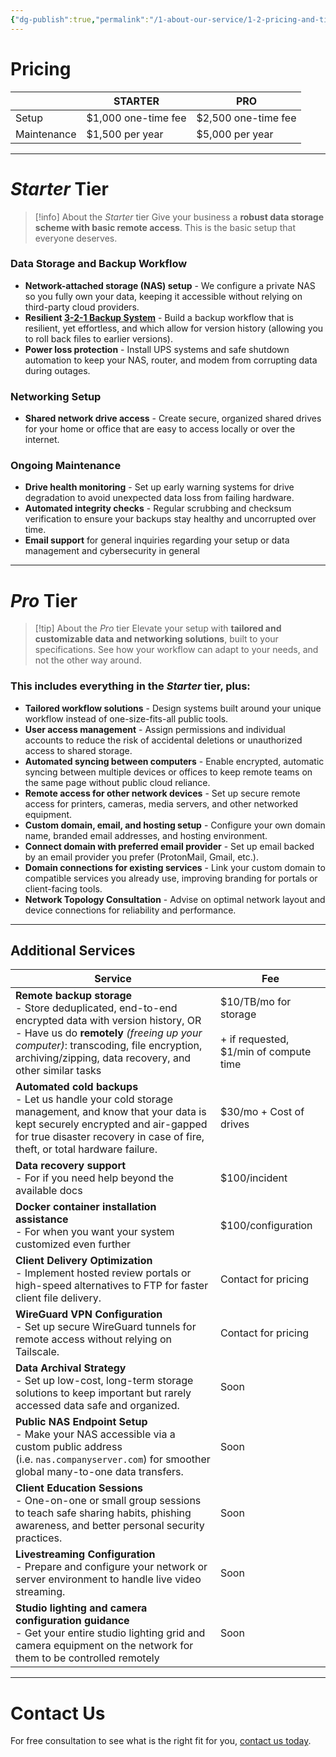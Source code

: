 ```yaml
---
{"dg-publish":true,"permalink":"/1-about-our-service/1-2-pricing-and-timeline/"}
---
```


# Pricing

|             | **STARTER**         | **PRO**             |
| ----------- | ------------------- | ------------------- |
| Setup       | $1,000 one-time fee | $2,500 one-time fee |
| Maintenance | $1,500 per year     | $5,000 per year     |

---

# *Starter* Tier

> [!info] About the *Starter* tier
> Give your business a **robust data storage scheme with basic remote access**. This is the basic setup that everyone deserves.

### Data Storage and Backup Workflow

- **Network-attached storage (NAS) setup** - We configure a private NAS so you fully own your data, keeping it accessible without relying on third-party cloud providers.
- **Resilient [3-2-1 Backup System](https://datahelp.strayframes.com/x-knowledge-base/what-is-a-3-2-1-backup-strategy/)** - Build a backup workflow that is resilient, yet effortless, and which allow for version history (allowing you to roll back files to earlier versions).
- **Power loss protection** - Install UPS systems and safe shutdown automation to keep your NAS, router, and modem from corrupting data during outages.

### Networking Setup

- **Shared network drive access** - Create secure, organized shared drives for your home or office that are easy to access locally or over the internet.

### Ongoing Maintenance

- **Drive health monitoring** - Set up early warning systems for drive degradation to avoid unexpected data loss from failing hardware.
- **Automated integrity checks** - Regular scrubbing and checksum verification to ensure your backups stay healthy and uncorrupted over time.
- **Email support** for general inquiries regarding your setup or data management and cybersecurity in general

---
# *Pro* Tier

> [!tip] About the *Pro* tier
> Elevate your setup with **tailored and customizable data and networking solutions**, built to your specifications. See how your workflow can adapt to your needs, and not the other way around.

### This includes everything in the *Starter* tier, plus:

- **Tailored workflow solutions** - Design systems built around your unique workflow instead of one-size-fits-all public tools.
- **User access management** - Assign permissions and individual accounts to reduce the risk of accidental deletions or unauthorized access to shared storage.
- **Automated syncing between computers** - Enable encrypted, automatic syncing between multiple devices or offices to keep remote teams on the same page without public cloud reliance.
- **Remote access for other network devices** - Set up secure remote access for printers, cameras, media servers, and other networked equipment.
- **Custom domain, email, and hosting setup** - Configure your own domain name, branded email addresses, and hosting environment.
- **Connect domain with preferred email provider** - Set up email backed by an email provider you prefer (ProtonMail, Gmail, etc.).
- **Domain connections for existing services** - Link your custom domain to compatible services you already use, improving branding for portals or client-facing tools.
- **Network Topology Consultation** - Advise on optimal network layout and device connections for reliability and performance.

---
## Additional Services

| Service                                                                                                                                                                                                                                                      | Fee                                                                     |
| ------------------------------------------------------------------------------------------------------------------------------------------------------------------------------------------------------------------------------------------------------------ | ----------------------------------------------------------------------- |
| **Remote backup storage**  <br>- Store deduplicated, end-to-end encrypted data with version history, OR  <br>- Have us do **remotely** *(freeing up your computer)*: transcoding, file encryption, archiving/zipping, data recovery, and other similar tasks | $10/TB/mo for storage  <br>  <br>+ if requested, $1/min of compute time |
| **Automated cold backups**  <br>- Let us handle your cold storage management, and know that your data is kept securely encrypted and air-gapped for true disaster recovery in case of fire, theft, or total hardware failure.                                | $30/mo + Cost of drives                                                 |
| **Data recovery support**  <br>- For if you need help beyond the available docs                                                                                                                                                                              | $100/incident                                                           |
| **Docker container installation assistance**  <br>- For when you want your system customized even further                                                                                                                                                    | $100/configuration                                                      |
| **Client Delivery Optimization**<br>- Implement hosted review portals or high-speed alternatives to FTP for faster client file delivery.                                                                                                                     | Contact for pricing                                                     |
| **WireGuard VPN Configuration**<br>- Set up secure WireGuard tunnels for remote access without relying on Tailscale.                                                                                                                                         | Contact for pricing                                                     |
| **Data Archival Strategy**<br>- Set up low-cost, long-term storage solutions to keep important but rarely accessed data safe and organized.                                                                                                                  | Soon                                                                    |
| **Public NAS Endpoint Setup**<br>- Make your NAS accessible via a custom public address (i.e. `nas.companyserver.com`) for smoother global many-to-one data transfers.                                                                                       | Soon                                                                    |
| **Client Education Sessions**<br>- One-on-one or small group sessions to teach safe sharing habits, phishing awareness, and better personal security practices.                                                                                              | Soon                                                                    |
| **Livestreaming Configuration**<br>- Prepare and configure your network or server environment to handle live video streaming.                                                                                                                                | Soon                                                                    |
| **Studio lighting and camera configuration guidance**<br>- Get your entire studio lighting grid and camera equipment on the network for them to be controlled remotely                                                                                       | Soon                                                                    |

---
# Contact Us

For free consultation to see what is the right fit for you, [contact us today](mailto:contact@strayframes.com).